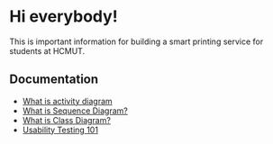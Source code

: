
# Hi everybody!

This is important information for building a smart printing service for students at HCMUT.

## Documentation
- [What is activity diagram](https://www.visual-paradigm.com/guide/uml-unified-modeling-language/what-is-activity-diagram/)
- [What is Sequence Diagram?](https://www.visual-paradigm.com/guide/uml-unified-modeling-language/what-is-sequence-diagram/)
- [What is Class Diagram?](https://www.visual-paradigm.com/guide/uml-unified-modeling-language/what-is-class-diagram/)
- [Usability Testing 101](https://www.nngroup.com/articles/usability-testing-101/)
